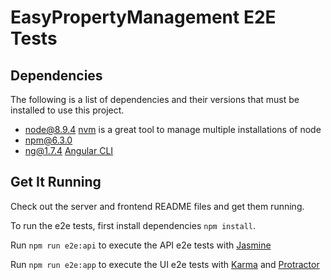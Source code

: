 # EasyPropertyManagement E2E Tests

## Dependencies

The following is a list of dependencies and their versions that must be installed to use this project.

* node@8.9.4 [nvm](https://github.com/creationix/nvm) is a great tool to manage multiple installations of node
* npm@6.3.0
* ng@1.7.4 [Angular CLI](https://cli.angular.io/)

## Get It Running

Check out the server and frontend README files and get them running.

To run the e2e tests, first install dependencies `npm install`.

Run `npm run e2e:api` to execute the API e2e tests with [Jasmine](https://jasmine.github.io)

Run `npm run e2e:app` to execute the UI e2e tests with [Karma](https://karma-runner.github.io) and [Protractor](https://www.protractortest.org/#/)
